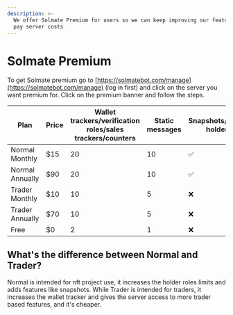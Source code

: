 ```yaml
---
description: >-
  We offer Solmate Premium for users so we can keep improving our features and
  pay server costs
---
```


# Solmate Premium

To get Solmate premium go to [https://solmatebot.com/manage](https://solmatebot.com/manage) (log in first) and click on the server you want premium for. Click on the premium banner and follow the steps.&#x20;

<table><thead><tr><th>Plan</th><th>Price</th><th data-type="number">Wallet trackers/verification roles/sales trackers/counters</th><th data-type="number">Static messages</th><th>Snapshots/export holders</th></tr></thead><tbody><tr><td>Normal Monthly</td><td>$15</td><td>20</td><td>10</td><td>✅</td></tr><tr><td>Normal Annually</td><td>$90</td><td>20</td><td>10</td><td>✅</td></tr><tr><td>Trader Monthly</td><td>$10</td><td>10</td><td>5</td><td>❌</td></tr><tr><td>Trader Annually</td><td>$70</td><td>10</td><td>5</td><td>❌</td></tr><tr><td>Free</td><td>$0</td><td>2</td><td>1</td><td>❌</td></tr></tbody></table>





## What's the difference between Normal and Trader?

Normal is intended for nft project use, it increases the holder roles limits and adds features like snapshots. While Trader is intended for traders, it increases the wallet tracker and gives the server access to more trader based features, and it's cheaper.
